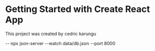 # Getting Started with Create React App

This project was created by cedric karungu

-- npx json-server --watch data/db.json --port 8000